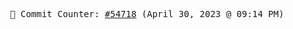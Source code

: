 <p align="center">
    <samp>
        📮 Commit Counter: <a href="https://github.com/Javascript-void0/Javascript-void0/commits/main">#54718</a> (April 30, 2023 @ 09:14 PM)
    </samp>
</p>